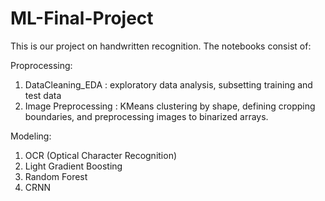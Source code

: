 # ML-Final-Project
This is our project on handwritten recognition. The notebooks consist of: 

Proprocessing: 
1. DataCleaning_EDA : exploratory data analysis, subsetting training and test data
2. Image Preprocessing : KMeans clustering by shape, defining cropping boundaries, and preprocessing images to binarized arrays.

Modeling: 
1. OCR (Optical Character Recognition)
2. Light Gradient Boosting
3. Random Forest
4. CRNN
